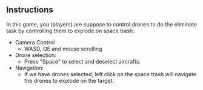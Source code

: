 ## Instructions

In this game, you (players) are suppose to control drones to do the eliminate task by controlling them to explode on space trash.

* Camera Control
  * WASD, QE and mouse scrolling
* Drone selection:
  * Press "Space" to select and deselect aircrafts. 
* Navigation:
  * If we have drones selected, left click on the space trash will navigate the drones to explode on the target.








